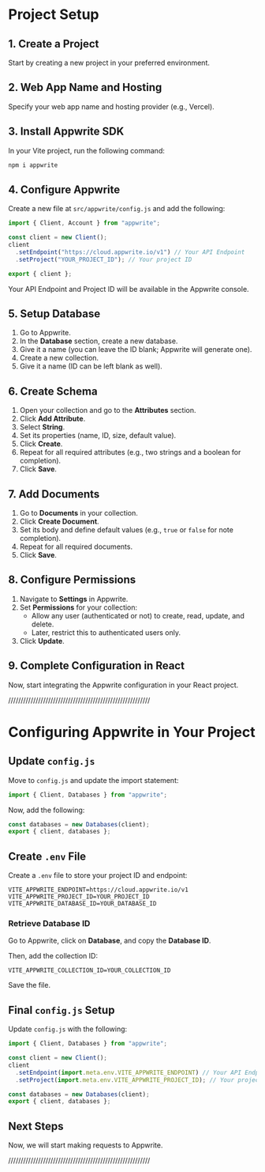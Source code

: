 # Project Setup

## 1. Create a Project

Start by creating a new project in your preferred environment.

## 2. Web App Name and Hosting

Specify your web app name and hosting provider (e.g., Vercel).

## 3. Install Appwrite SDK

In your Vite project, run the following command:

```sh
npm i appwrite
```

## 4. Configure Appwrite

Create a new file at `src/appwrite/config.js` and add the following:

```js
import { Client, Account } from "appwrite";

const client = new Client();
client
  .setEndpoint("https://cloud.appwrite.io/v1") // Your API Endpoint
  .setProject("YOUR_PROJECT_ID"); // Your project ID

export { client };
```

Your API Endpoint and Project ID will be available in the Appwrite console.

## 5. Setup Database

1. Go to Appwrite.
2. In the **Database** section, create a new database.
3. Give it a name (you can leave the ID blank; Appwrite will generate one).
4. Create a new collection.
5. Give it a name (ID can be left blank as well).

## 6. Create Schema

1. Open your collection and go to the **Attributes** section.
2. Click **Add Attribute**.
3. Select **String**.
4. Set its properties (name, ID, size, default value).
5. Click **Create**.
6. Repeat for all required attributes (e.g., two strings and a boolean for completion).
7. Click **Save**.

## 7. Add Documents

1. Go to **Documents** in your collection.
2. Click **Create Document**.
3. Set its body and define default values (e.g., `true` or `false` for note completion).
4. Repeat for all required documents.
5. Click **Save**.

## 8. Configure Permissions

1. Navigate to **Settings** in Appwrite.
2. Set **Permissions** for your collection:
   - Allow any user (authenticated or not) to create, read, update, and delete.
   - Later, restrict this to authenticated users only.
3. Click **Update**.

## 9. Complete Configuration in React

Now, start integrating the Appwrite configuration in your React project.

/////////////////////////////////////////////////////////

# Configuring Appwrite in Your Project

## Update `config.js`

Move to `config.js` and update the import statement:

```js
import { Client, Databases } from "appwrite";
```

Now, add the following:

```js
const databases = new Databases(client);
export { client, databases };
```

## Create `.env` File

Create a `.env` file to store your project ID and endpoint:

```
VITE_APPWRITE_ENDPOINT=https://cloud.appwrite.io/v1
VITE_APPWRITE_PROJECT_ID=YOUR_PROJECT_ID
VITE_APPWRITE_DATABASE_ID=YOUR_DATABASE_ID
```

### Retrieve Database ID

Go to Appwrite, click on **Database**, and copy the **Database ID**.

Then, add the collection ID:

```
VITE_APPWRITE_COLLECTION_ID=YOUR_COLLECTION_ID
```

Save the file.

## Final `config.js` Setup

Update `config.js` with the following:

```js
import { Client, Databases } from "appwrite";

const client = new Client();
client
  .setEndpoint(import.meta.env.VITE_APPWRITE_ENDPOINT) // Your API Endpoint
  .setProject(import.meta.env.VITE_APPWRITE_PROJECT_ID); // Your project ID

const databases = new Databases(client);
export { client, databases };
```

## Next Steps

Now, we will start making requests to Appwrite.

/////////////////////////////////////////////////////////

```

```
